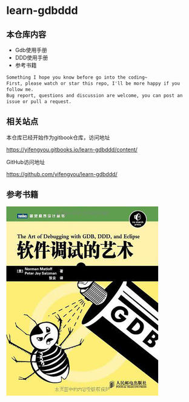 # learn-gdbddd


## 本仓库内容

* Gdb使用手册
* DDD使用手册
* 参考书籍

```
Something I hope you know before go into the coding~
First, please watch or star this repo, I'll be more happy if you follow me.
Bug report, questions and discussion are welcome, you can post an issue or pull a request.
```

## 相关站点

本仓库已经开始作为gitbook仓库，访问地址

<https://yifengyou.gitbooks.io/learn-gdbddd/content/>

GitHub访问地址

<https://github.com/yifengyou/learn-gdbddd/>


## 参考书籍

![1532163962539.png](image/1532163962539.png)

